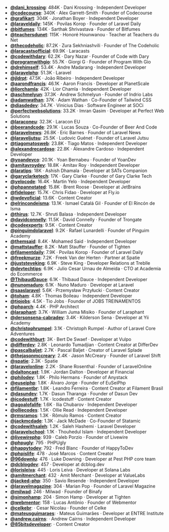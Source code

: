 - **[@dani_krossing](https://www.youtube.com/@dani_krossing)**: 484K ‧ Dani Krossing ‧ Independent Developer
- **[@codecourse](https://www.youtube.com/@codecourse)**: 340K ‧ Alex Garrett-Smith ‧ Founder of Codecourse
- **[@grafikart](https://www.youtube.com/@grafikart)**: 304K ‧ Jonathan Boyer ‧ Independent Developer
- **[@laraveldaily](https://www.youtube.com/@laraveldaily)**: 145K ‧ Povilas Korop ‧ Founder of Laravel Daily
- **[@bitfumes](https://www.youtube.com/@bitfumes)**: 134K ‧ Sarthak Shrivastava ‧ Founder of Bitfumes
- **[@teachersdunet](https://www.youtube.com/@teachersdunet)**: 115K ‧ Honoré Hounwanou ‧ Teacher at Teachers du Net
- **[@thecodeholic](https://www.youtube.com/@thecodeholic)**: 87.2K ‧ Zura Sekhniashvili ‧ Founder of The Codeholic
- **[@laracastsofficial](https://www.youtube.com/@laracastsofficial)**: 69.9K ‧ Laracasts
- **[@codewithdary](https://www.youtube.com/@codewithdary)**: 62.2K ‧ Dary Nazar ‧ Founder of Code with Dary
- **[@programwithgio](https://www.youtube.com/@programwithgio)**: 55.7K ‧ Giorgi G ‧ Founder of Program With Gio
- **[@drehimself](https://www.youtube.com/@drehimself)**: 53.4K ‧ Andre Madarang ‧ Independent Developer
- **[@laravelphp](https://www.youtube.com/@laravelphp)**: 51.3K ‧ Laravel
- **[@jldrpt](https://www.youtube.com/@jldrpt)**: 47.5K ‧ João Ribeiro ‧ Independent Developer
- **[@aarondfrancis](https://www.youtube.com/@aarondfrancis)**: 46.1K ‧ Aaron Francis ‧ Developer at PlanetScale
- **[@liorchamla](https://www.youtube.com/@liorchamla)**: 42K ‧ Lior Chamla ‧ Independent Developer
- **[@aschmelyun](https://www.youtube.com/@aschmelyun)**: 37.3K ‧ Andrew Schmelyun ‧ Founder of Indrio Labs
- **[@adamwathan](https://www.youtube.com/@adamwathan)**: 37K ‧ Adam Wathan ‧ Co-Founder of Tailwind CSS
- **[@diasdedev](https://www.youtube.com/@diasdedev)**: 34.7K ‧ Vinicius Dias ‧ Software Engineer at SOCi
- **[@perfectwebsolutions](https://www.youtube.com/@perfectwebsolutions)**: 33.2K ‧ Imran Qasim ‧ Developer at Perfect Web Solutions
- **[@laraconeu](https://www.youtube.com/@laraconeu)**: 32.3K ‧ Laracon EU
- **[@beerandcode](https://www.youtube.com/@beerandcode)**: 29.1K ‧ Lucas Souza ‧ Co-Founder of Beer And Code
- **[@laravelnews](https://www.youtube.com/@laravelnews)**: 26.8K ‧ Eric Barnes ‧ Founder of Laravel News
- **[@laraveljutsu](https://www.youtube.com/@laraveljutsu)**: 25.5K ‧ Ludovic Guénet ‧ Founder of Laravel Jutsu
- **[@tiagomatosweb](https://www.youtube.com/@tiagomatosweb)**: 23.8K ‧ Tiago Matos ‧ Independent Developer
- **[@alexandrecardoso](https://www.youtube.com/@alexandrecardoso)**: 22.8K ‧ Alexandre Cardoso ‧ Independent Developer
- **[@yoandevco](https://www.youtube.com/@yoandevco)**: 20.1K ‧ Yoan Bernabeu ‧ Founder of YoanDev
- **[@amitavroydev](https://www.youtube.com/@amitavroydev)**: 18.8K ‧ Amitav Roy ‧ Independent Developer
- **[@laratips](https://www.youtube.com/@laratips)**: 18K ‧ Ashish Dhamala ‧ Developer at SATs Companion
- **[@garyclarketech](https://www.youtube.com/@garyclarketech)**: 17K ‧ Gary Clarke ‧ Founder of Gary Clarke Tech
- **[@yelocode](https://www.youtube.com/@yelocode)**: 16.4K ‧ Martin Yelo ‧ Independent Developer
- **[@phpannotated](https://www.youtube.com/@phpannotated)**: 15.8K ‧ Brent Roose ‧ Developer at JetBrains
- **[@fideloper](https://www.youtube.com/@fideloper)**: 15.7K ‧ Chris Fidao ‧ Developer at Fly.io
- **[@wdevoficial](https://www.youtube.com/@wdevoficial)**: 13.6K ‧ Content Creator
- **[@elrincondeisma](https://www.youtube.com/@elrincondeisma)**: 13.1K ‧ Ismael Catalá Gil ‧ Founder of El Rincón de Isma
- **[@thirus](https://www.youtube.com/@thirus)**: 12.7K ‧ Shruti Balasa ‧ Independent Developer
- **[@davidconnelly](https://www.youtube.com/@davidconnelly)**: 11.5K ‧ David Connelly ‧ Founder of Trongate
- **[@codeexperts](https://www.youtube.com/@codeexperts)**: 9.5K ‧ Content Creator
- **[@pinguimdolaravel](https://www.youtube.com/@pinguimdolaravel)**: 9.2K ‧ Rafael Lunardelli ‧ Founder of Pinguim Academy
- **[@themsaid](https://www.youtube.com/@themsaid)**: 8.4K ‧ Mohamed Said ‧ Independent Developer
- **[@mattstauffer](https://www.youtube.com/@mattstauffer)**: 8.2K ‧ Matt Stauffer ‧ Founder of Tighten
- **[@filamentdaily](https://www.youtube.com/@filamentdaily)**: 7.9K ‧ Povilas Korop ‧ Founder of Laravel Daily
- **[@freekmurze](https://www.youtube.com/@freekmurze)**: 7.2K ‧ Freek Van der Herten ‧ Partner at Spatie
- **[@juststeveking](https://www.youtube.com/@juststeveking)**: 6.9K ‧ Steve King ‧ Developer Relations at Treblle
- **[@devtechtips](https://www.youtube.com/@devtechtips)**: 6.9K ‧ Julio Cesar Urnau de Almeida ‧ CTO at Academia do Ecommerce
- **[@ThibaudDauce](https://www.youtube.com/@ThibaudDauce)**: 6.1K ‧ Thibaud Dauce ‧ Independent Developer
- **[@nunomaduro](https://www.youtube.com/@nunomaduro)**: 6.1K ‧ Nuno Maduro ‧ Developer at Laravel
- **[@saaslaravel](https://www.youtube.com/@saaslaravel)**: 5.6K ‧ Przemysław Przyłucki ‧ Content Creator
- **[@toham](https://www.youtube.com/@toham)**: 4.8K ‧ Thomas Boileau ‧ Independent Developer
- **[@tiojobs](https://www.youtube.com/@tiojobs)**: 4.5K ‧ Tio Jobs ‧ Founder of JOBS TREINAMENTOS
- **[@phparch](https://www.youtube.com/@phparch)**: 4.4K ‧ PHP Architect
- **[@laraphant](https://www.youtube.com/@laraphant)**: 3.7K ‧ William Juma Misiko ‧ Founder of Laraphant
- **[@dersonsena-cabradev](https://www.youtube.com/@dersonsena-cabradev)**: 3.4K ‧ Kilderson Sena ‧ Developer at Yii Academy
- **[@christophrumpel](https://www.youtube.com/@christophrumpel)**: 3.1K ‧ Christoph Rumpel ‧ Author of Laravel Core Adventures
- **[@codewithburt](https://www.youtube.com/@codewithburt)**: 3K ‧ Bert De Swaef ‧ Developer at Vulpo
- **[@differdev](https://www.youtube.com/@differdev)**: 2.8K ‧ Leonardo Tumadjian ‧ Content Creator at DifferDev
- **[@pascalbaljet](https://www.youtube.com/@pascalbaljet)**: 2.7K ‧ Pascal Baljet ‧ Creator of Laravel Splade
- **[@thejasonmccreary](https://www.youtube.com/@thejasonmccreary)**: 2.4K ‧ Jason McCreary ‧ Founder of Laravel Shift
- **[@spatie](https://www.youtube.com/@spatie)**: 2.3K ‧ Spatie
- **[@laravelonline](https://www.youtube.com/@laravelonline)**: 2.2K ‧ Shane Rosenthal ‧ Founder of LaravelOnline
- **[@daltoncast](https://www.youtube.com/@daltoncast)**: 1.9K ‧ Jordan Dalton ‧ Developer at Financial
- **[@philodev](https://www.youtube.com/@philodev)**: 1.8K ‧ Philo Hermans ‧ Founder of Anystack
- **[@euseiphp](https://www.youtube.com/@euseiphp)**: 1.8K ‧ Álvaro Jorge ‧ Founder of EuSeiPhp
- **[@filamentbr](https://www.youtube.com/@filamentbr)**: 1.8K ‧ Leandro Ferreira ‧ Content Creator at Filament Brasil
- **[@dasundev](https://www.youtube.com/@dasundev)**: 1.7K ‧ Dasun Tharanga ‧ Founder of Dasun Dev
- **[@icodestuff](https://www.youtube.com/@icodestuff)**: 1.7K ‧ Icodestuff ‧ Content Creator
- **[@agoalofalife](https://www.youtube.com/@agoalofalife)**: 1.6K ‧ Ilia Chubarov ‧ Independent Developer
- **[@olliecodes](https://www.youtube.com/@olliecodes)**: 1.5K ‧ Ollie Read ‧ Independent Developer
- **[@rmsramos](https://www.youtube.com/@rmsramos)**: 1.3K ‧ Rômulo Ramos ‧ Content Creator
- **[@jackmcdade](https://www.youtube.com/@jackmcdade)**: 1.3K ‧ Jack McDade ‧ Co-Founder of Statamic
- **[@codewithsaleh](https://www.youtube.com/@codewithsaleh)**: 1.2K ‧ Saleh Hashemi ‧ Laravel Developer
- **[@laravelschool](https://www.youtube.com/@laravelschool)**: 1.1K ‧ Thouhedul Islam ‧ Independent Developer
- **[@livewirephp](https://www.youtube.com/@livewirephp)**: 939 ‧ Caleb Porzio ‧ Founder of Livewire
- **[@phpugly](https://www.youtube.com/@phpugly)**: 795 ‧ PHPUgly
- **[@happytodev](https://www.youtube.com/@happytodev)**: 792 ‧ Fred Blanc ‧ Founder of HappyToDev
- **[@phpislife](https://www.youtube.com/@phpislife)**: 478 ‧ José Marcos ‧ Content Creator
- **[@96downlu](https://www.youtube.com/@96downlu)**: 476 ‧ Luke Downing ‧ Developer at Pest PHP core team
- **[@dcblogdev](https://www.youtube.com/@dcblogdev)**: 457 ‧ Developer at dcblog.dev
- **[@lorisleiva](https://www.youtube.com/@lorisleiva)**: 445 ‧ Loris Leiva ‧ Developer at Solana Labs
- **[@amitmerchant](https://www.youtube.com/@amitmerchant)**: 432 ‧ Amit Merchant ‧ Developer at ValueLabs
- **[@jacked-php](https://www.youtube.com/@jacked-php)**: 350 ‧ Savio Resende ‧ Independent Developer
- **[@laravelmagazine](https://www.youtube.com/@laravelmagazine)**: 304 ‧ Marian Pop ‧ Founder of Laravel Magazine
- **[@milwad](https://www.youtube.com/@milwad)**: 246 ‧ Milwad ‧ Founder of Binafy
- **[@simonhamp](https://www.youtube.com/@simonhamp)**: 204 ‧ Simon Hamp ‧ Developer at Tighten
- **[@webmentor](https://www.youtube.com/@webmentor)**: 158 ‧ Lucas Antônio ‧ Founder of Webmentor
- **[@celkebr](https://www.youtube.com/@celkebr)**:  ‧ Cesar Nicolau ‧ Founder of Celke
- **[@mateusguimaraes](https://www.youtube.com/@mateusguimaraes)**:  ‧ Mateus Guimarães ‧ Developer at ENTRE Institute
- **[@andrew.cairns](https://www.youtube.com/@andrew.cairns)**:  ‧ Andrew Cairns ‧ Independent Developer
- **[@85bitsdeveloper](https://www.youtube.com/@85bitsdeveloper)**:  ‧ Content Creator
